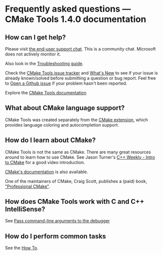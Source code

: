 # Frequently asked questions — CMake Tools 1.4.0 documentation

## How can I get help?

Please visit [the end-user support chat](https://gitter.im/vscode-cmake-tools/support). This is a community chat. Microsoft does not actively monitor it.

Also look in the [Troubleshooting guide](troubleshoot.md).

Check the [CMake Tools issue tracker](https://github.com/vector-of-bool/vscode-cmake-tools/issues) and [What's New](https://github.com/microsoft/vscode-cmake-tools/blob/main/CHANGELOG.md) to see if your issue is already known/solved before submitting a question or bug report. Feel free to [Open a Github issue](https://github.com/microsoft/vscode-cmake-tools/issues) if your problem hasn't been reported.

Explore the [CMake Tools documentation](README.md)

## What about CMake language support?

CMake Tools was created separately from the [CMake extension](https://marketplace.visualstudio.com/items?itemName=twxs.cmake), which provides language coloring and autocompletion support.

## How do I learn about CMake?

CMake Tools is not the same as CMake. There are many great resources around to learn how to use CMake. See Jason Turner's [C++ Weekly - Intro to CMake](https://www.youtube.com/watch?v=HPMvU64RUTY) for a good video introduction.

[CMake's documentation](https://cmake.org/cmake/help/latest/) is also available.

One of the maintainers of CMake, Craig Scott, publishes a (paid) book, ["Professional CMake"](https://crascit.com/professional-cmake/).

## How does CMake Tools work with C and C++ IntelliSense?

See [Pass command-line arguments to the debugger](how-to.md#pass-command-line-arguments-to-the-debugger)

## How do I perform common tasks

See the [How To](how-to.md).
